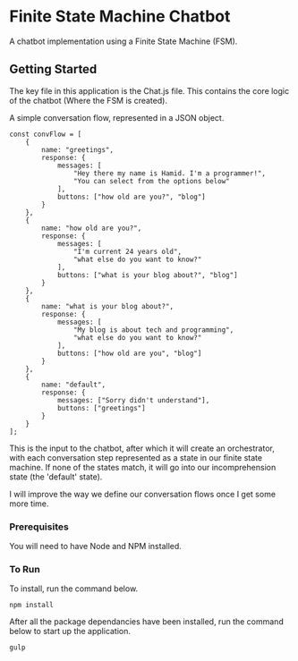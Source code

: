 # Finite State Machine Chatbot

A chatbot implementation using a Finite State Machine (FSM).

## Getting Started

The key file in this application is the Chat.js file. This contains the core logic of the chatbot (Where the FSM is created). 

A simple conversation flow, represented in a JSON object.

```
const convFlow = [
    {
        name: "greetings",
        response: {
            messages: [
                "Hey there my name is Hamid. I'm a programmer!", 
                "You can select from the options below"
            ],
            buttons: ["how old are you?", "blog"]
        }
    },
    {
        name: "how old are you?",
        response: {
            messages: [
                "I'm current 24 years old", 
                "what else do you want to know?"
            ],
            buttons: ["what is your blog about?", "blog"]
        }
    },
    {
        name: "what is your blog about?",
        response: {
            messages: [
                "My blog is about tech and programming", 
                "what else do you want to know?"
            ],
            buttons: ["how old are you", "blog"]
        }
    },
    {
        name: "default",
        response: {
            messages: ["Sorry didn't understand"],
            buttons: ["greetings"]
        }
    }
];
```

This is the input to the chatbot, after which it will create an orchestrator, with each conversation step represented as a state in our finite state machine. If none of the states match, it will go into our incomprehension state (the 'default' state).

I will improve the way we define our conversation flows once I get some more time.

### Prerequisites

You will need to have Node and NPM installed.

### To Run

To install, run the command below.

```
npm install
```

After all the package dependancies have been installed, run the command below to start up the application.

```
gulp
```

